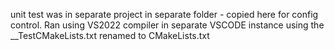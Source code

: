unit test was in separate project in separate folder - copied here for config control.
Ran using VS2022 compiler in separate VSCODE instance using the __TestCMakeLists.txt renamed to CMakeLists.txt
